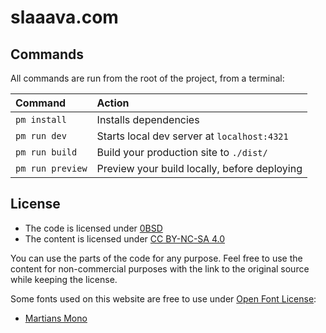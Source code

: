 # slaaava.com

##  Commands

All commands are run from the root of the project, from a terminal:

| Command                   | Action                                           |
| :------------------------ | :----------------------------------------------- |
| `pm install`             | Installs dependencies                            |
| `pm run dev`             | Starts local dev server at `localhost:4321`      |
| `pm run build`           | Build your production site to `./dist/`          |
| `pm run preview`         | Preview your build locally, before deploying     |

## License

- The code is licensed under [0BSD](./0BSD.md)
- The content is licensed under [CC BY-NC-SA 4.0](./CC.md)

You can use the parts of the code for any purpose. Feel free to use the content for non-commercial purposes with the link to the original source while keeping the license.

Some fonts used on this website are free to use under [Open Font License](https://openfontlicense.org/):

- [Martians Mono](https://github.com/evilmartians/mono)

